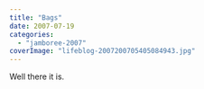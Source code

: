 ```yaml
---
title: "Bags"
date: 2007-07-19
categories: 
  - "jamboree-2007"
coverImage: "lifeblog-2007200705405084943.jpg"
---
```


Well there it is.
